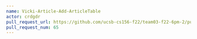 ```yaml
---
name: Vicki-Article-Add-ArticleTable
actor: crdgdr
pull_request_url: https://github.com/ucsb-cs156-f22/team03-f22-6pm-2/pull/65
pull_request_num: 65
---
```

